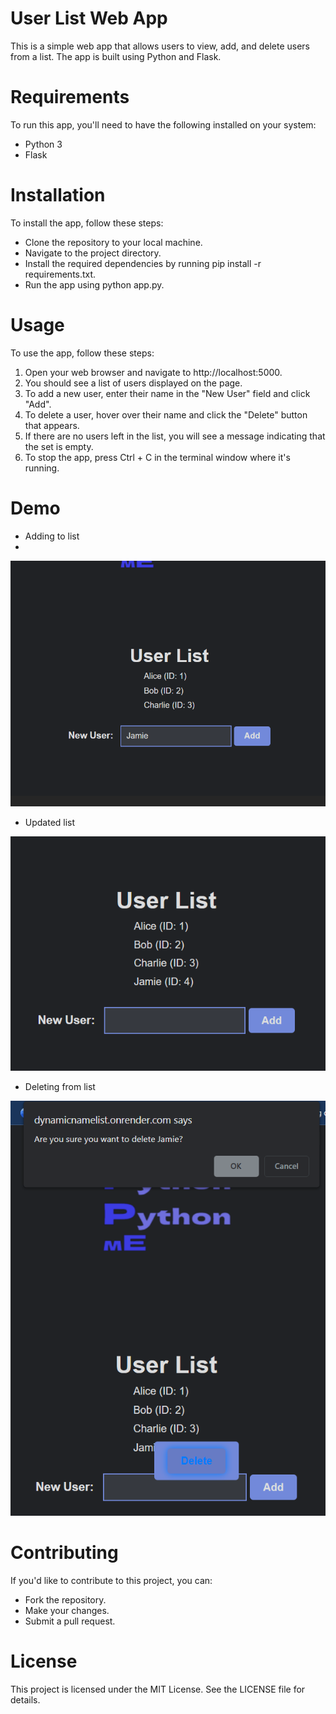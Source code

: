 # User List Web App
This is a simple web app that allows users to view, add, and delete users from a list. The app is built using Python and Flask.

# Requirements
To run this app, you'll need to have the following installed on your system:

* Python 3
* Flask

# Installation
To install the app, follow these steps:

* Clone the repository to your local machine.
* Navigate to the project directory.
* Install the required dependencies by running pip install -r requirements.txt.
* Run the app using python app.py.
# Usage
To use the app, follow these steps:

1. Open your web browser and navigate to http://localhost:5000.
2. You should see a list of users displayed on the page.
3. To add a new user, enter their name in the "New User" field and click "Add".
4. To delete a user, hover over their name and click the "Delete" button that appears.
5. If there are no users left in the list, you will see a message indicating that the set is empty.
6. To stop the app, press Ctrl + C in the terminal window where it's running.

# Demo
* Adding to list
* 
![img.png](img.png)

* Updated list

![img_1.png](img_1.png)

* Deleting from list

![img_2.png](img_2.png)

# Contributing
If you'd like to contribute to this project, you can:

* Fork the repository.
* Make your changes.
* Submit a pull request.

# License
This project is licensed under the MIT License. See the LICENSE file for details.
